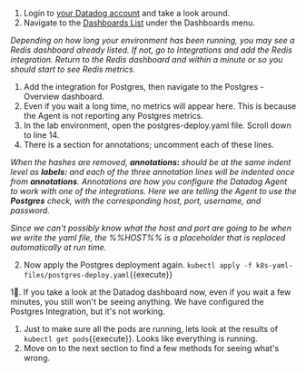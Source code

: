 1. Login to <a href="https://app.datadoghq.com" target="_datadog">your Datadog account</a> and take a look around.
1. Navigate to the <a href="https://app.datadoghq.com/dashboard/lists" target="_datadog">Dashboards List</a> under the Dashboards menu.

  *Depending on how long your environment has been running, you may see a Redis dashboard already listed. If not, go to Integrations and add the Redis integration. Return to the Redis dashboard and within a minute or so you should start to see Redis metrics.*

1. Add the integration for Postgres, then navigate to the Postgres - Overview dashboard.
1. Even if you wait a long time, no metrics will appear here. This is because the Agent is not reporting any Postgres metrics.
1. In the lab environment, open the postgres-deploy.yaml file. Scroll down to line 14.
1. There is a section for annotations; uncomment each of these lines.

  *When the hashes are removed, **annotations:** should be at the same indent level as **labels:** and each of the three annotation lines will be indented once from **annotations**.*
  *Annotations are how you configure the Datadog Agent to work with one of the integrations. Here we are telling the Agent to use the **Postgres** check, with the corresponding host, port, username, and password.*
  
  *Since we can't possibly know what the host and port are going to be when we write the yaml file, the %%HOST%% is a placeholder that is replaced automatically at run time.*

2. Now apply the Postgres deployment again. `kubectl apply -f k8s-yaml-files/postgres-deploy.yaml`{{execute}}

1. If you take a look at the Datadog dashboard now, even if you wait a few minutes, you still won't be seeing anything. We have configured the Postgres Integration, but it's not working.

1. Just to make sure all the pods are running, lets look at the results of `kubectl get pods`{{execute}}. Looks like everything is running.
1.  Move on to the next section to find a few methods for seeing what's wrong.

